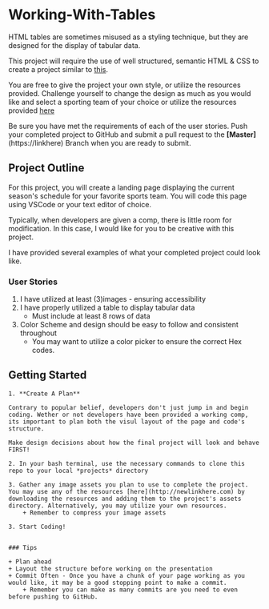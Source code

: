# Working-With-Tables

HTML tables are sometimes misused as a styling technique, but they are designed for the display of tabular data.

This project will require the use of well structured, semantic HTML & CSS to create a project similar to [this](https://a.com/).

You are free to give the project your own style, or utilize the resources provided. Challenge yourself to change the design as much as you would like and select a sporting team of your choice or utilize the resources provided [here](http://link) 

Be sure you have met the requirements of each of the user stories. Push your completed project to GitHub and submit a pull request to the **[Master]**(https://linkhere) Branch when you are ready to submit.

## Project Outline

For this project, you will create a landing page displaying the current season's schedule for your favorite sports team. You will code this page using VSCode or your text editor of choice. 

Typically, when developers are given a comp, there is little room for modification. In this case, I would like for you to be creative with this project.

I have provided several examples of what your completed project could look like. 

### User Stories
1. I have utilized at least (3)images - ensuring accessibility
2. I have properly utilized a table to display tabular data
    + Must include at least 8 rows of data
3. Color Scheme and design should be easy to follow and consistent throughout 
    + You may want to utilize a color picker to ensure the correct Hex codes.
    
## Getting Started

    1. **Create A Plan**

    Contrary to popular belief, developers don't just jump in and begin coding. Wether or not developers have been provided a working comp, its important to plan both the visul layout of the page and code's structure.

    Make design decisions about how the final project will look and behave FIRST!

    2. In your bash terminal, use the necessary commands to clone this repo to your local *projects* directory

    3. Gather any image assets you plan to use to complete the project. You may use any of the resources [here](http://newlinkhere.com) by downloading the resources and adding them to the project's assets directory. Alternatively, you may utilize your own resources.
        + Remember to compress your image assets

    3. Start Coding!


    ### Tips

    + Plan ahead
    + Layout the structure before working on the presentation
    + Commit Often - Once you have a chunk of your page working as you would like, it may be a good stopping point to make a commit. 
        + Remember you can make as many commits are you need to even before pushing to GitHub.
